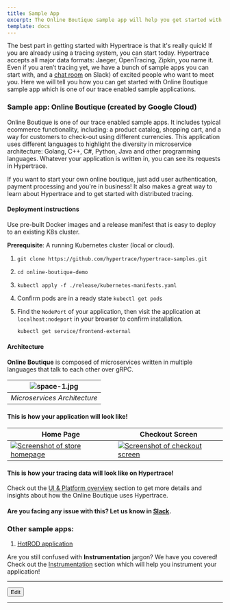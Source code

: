 ```yaml
---
title: Sample App
excerpt: The Online Boutique sample app will help you get started with Hypertrace. 
template: docs
---
```


The best part in getting started with Hypertrace is that it's really quick! If you are already using a tracing system, you can start today. Hypertrace accepts all major data formats: Jaeger, OpenTracing, Zipkin, you name it. Even if you aren’t tracing yet, we have a bunch of sample apps you can start with, and a [chat room](https://www.hypertrace.org/get-started) on Slack) of excited people who want to meet you. Here we will tell you how you can get started with Online Boutique sample app which is one of our trace enabled sample applications.

### Sample app: Online Boutique (created by Google Cloud)

Online Boutique is one of our trace enabled sample apps. It includes typical ecommerce functionality, including: a product catalog, shopping cart, and a way for customers to check-out using different currencies. This application uses different languages to highlight the diversity in microservice architecture: Golang, C++, C#, Python, Java and other programming languages. Whatever your application is written in, you can see its requests in Hypertrace.

If you want to start your own online boutique, just add user authentication, payment processing and you're in business! It also makes a great way to learn about Hypertrace and to get started with distributed tracing. 

#### Deployment instructions

Use pre-built Docker images and a release manifest that is easy to deploy to an existing K8s cluster.

**Prerequisite**: A running Kubernetes cluster (local or cloud).

1. `git clone https://github.com/hypertrace/hypertrace-samples.git`
2. `cd online-boutique-demo`
2. `kubectl apply -f ./release/kubernetes-manifests.yaml`
3. Confirm pods are in a ready state `kubectl get pods` 
4. Find the `NodePort` of your application, then visit the application at `localhost:nodeport` in your
   browser to confirm installation. 

   ```sh
   kubectl get service/frontend-external
   ```

#### Architecture

**Online Boutique** is composed of microservices written in multiple languages that talk to each other over gRPC.

| ![space-1.jpg](https://raw.githubusercontent.com/hypertrace/hypertrace-docs-website/main/static/image/online-boutique-architecture-diagram.png) | 
|:--:| 
| *Microservices Architecture* |


#### This is how your application will look like!

| Home Page                                                                                                         | Checkout Screen                                                                                                    |
| ----------------------------------------------------------------------------------------------------------------- | ------------------------------------------------------------------------------------------------------------------ |
| [![Screenshot of store homepage](https://s3.amazonaws.com/fininity.tech/online-boutique-frontend-1-min.png)]() | [![Screenshot of checkout screen](https://s3.amazonaws.com/fininity.tech/DT/online-boutique-frontend-2.png)]() |


#### This is how your tracing data will look like on Hypertrace! 

Check out the [UI & Platform overview](https://docs.hypertrace.org/platform-ui/) section to get more details and insights about how the Online Boutique uses Hypertrace. 


#### Are you facing any issue with this? Let us know in [Slack](https://www.hypertrace.org/get-started).

### Other sample apps:
1. [HotROD application](https://github.com/hypertrace/hypertrace-samples/tree/main/hotrod)

Are you still confused with **Instrumentation** jargon? We have you covered! Check out the [Instrumentation](https://docs.hypertrace.org/instrumentation/) section which will help you instrument your application! 

***

<a href="https://github.com/hypertrace/hypertrace-docs-website/tree/main/src/pages/sample-app/index.md">
<button type="button">Edit</button></a>


***


